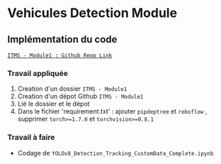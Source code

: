 <h1> Vehicules Detection Module</h1>

<h2> Implémentation du code </h2>

[`ITMS - Module1 : Github Repo Link`](https://github.com/Ha-lm31/ITMS---Module1.git)

<h3> Travail appliquée </h3>

1. Creation d'un dossier `ITMS - Module1`
2. Creation d'un dépot Github `ITMS - Module1`
3. Lié le dossier et le dépot
4. Dans le fichier 'requirement.txt' : 
    ajouter `pipdeptree` et `roboflow` , supprimer `torch>=1.7.0` et `torchvision>=0.8.1`
 

<h3> Travail à faire</h3>


- Codage de `YOLOv8_Detection_Tracking_CustomData_Complete.ipynb`

<h3></h3>